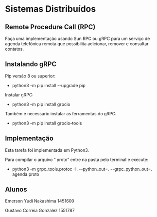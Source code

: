Sistemas Distribuídos
=====================

Remote Procedure Call (RPC)
-----------------------------------------------------

Faça uma implementação usando Sun RPC ou gRPC para um serviço de agenda telefônica remota que possibilita adicionar, remover e consultar contatos.

Instalando gRPC
--------------
Pip versão 8 ou superior:
* python3 -m pip install --upgrade pip

Instalar gRPC:
* python3 -m pip install grpcio

Também é necessário instalar as ferramentas do gRPC:
* python3 -m pip install grpcio-tools

Implementação
------------------------
Esta tarefa foi implementada em Python3.

Para compilar o arquivo ".proto" entre na pasta pelo terminal e execute:
* python3 -m grpc_tools.protoc -I. --python_out=. --grpc_python_out=. agenda.proto

Alunos
------
Emerson Yudi Nakashima 1451600

Gustavo Correia Gonzalez 1551787